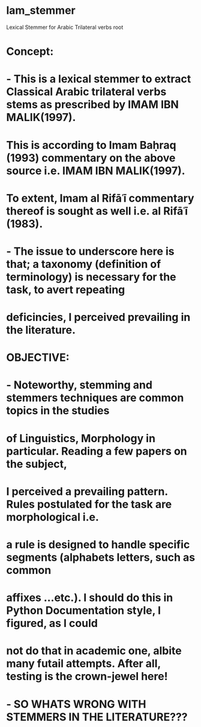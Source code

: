 # lam_stemmer
Lexical Stemmer for Arabic Trilateral verbs root
# Concept:
#            - This is a lexical stemmer to extract Classical Arabic trilateral verbs stems as prescribed by IMAM IBN MALIK(1997).
#              This is according to Imam Baḥraq (1993) commentary on the above source i.e. IMAM IBN MALIK(1997).
#              To extent, Imam al Rifāʿī commentary thereof is sought as well i.e. al Rifāʿī (1983).
# 	         - The issue to underscore here is that; a taxonomy (definition of terminology) is necessary for the task, to avert repeating
#              deficincies, I perceived prevailing in the literature.
# OBJECTIVE:
#            -  Noteworthy, stemming and stemmers techniques are common topics in the studies 
#               of Linguistics, Morphology in particular. Reading a few papers on the subject, 
#	              I perceived a prevailing pattern. Rules postulated for the task are morphological i.e. 
#	              a rule is designed to handle specific segments (alphabets letters, such as common
#               affixes …etc.). I should do this in Python Documentation style, I figured,  as I could
#              not do that in academic one, albite many futail attempts. After all, testing is the crown-jewel here!
#	-  SO WHATS WRONG WITH STEMMERS IN THE LITERATURE???
